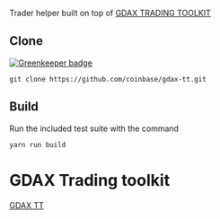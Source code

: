 Trader helper built on top of [GDAX TRADING TOOLKIT](https://github.com/coinbase/gdax-tt)

## Clone
[![Greenkeeper badge](https://badges.greenkeeper.io/vahurtad/TraderFeed.svg)](https://greenkeeper.io/)

    git clone https://github.com/coinbase/gdax-tt.git 

## Build
 Run the included test suite with the command

    yarn run build

# GDAX Trading toolkit
[GDAX TT ](https://github.com/coinbase/gdax-tt.git)
